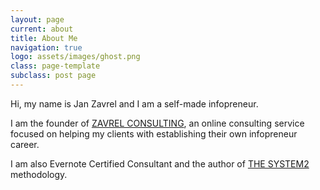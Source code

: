 ```yaml
---
layout: page
current: about
title: About Me
navigation: true
logo: assets/images/ghost.png
class: page-template
subclass: post page
---
```

Hi, my name is Jan Zavrel and I am a self-made infopreneur.

I am the founder of [ZAVREL CONSULTING](https://www.zavrel.net "ZAVREL CONSULTING"), an online consulting service focused on helping my clients with establishing their own infopreneur career.

I am also Evernote Certified Consultant and the author of [THE SYSTEM2](https://www.thesystem2.com "THE SYSTEM2") methodology.